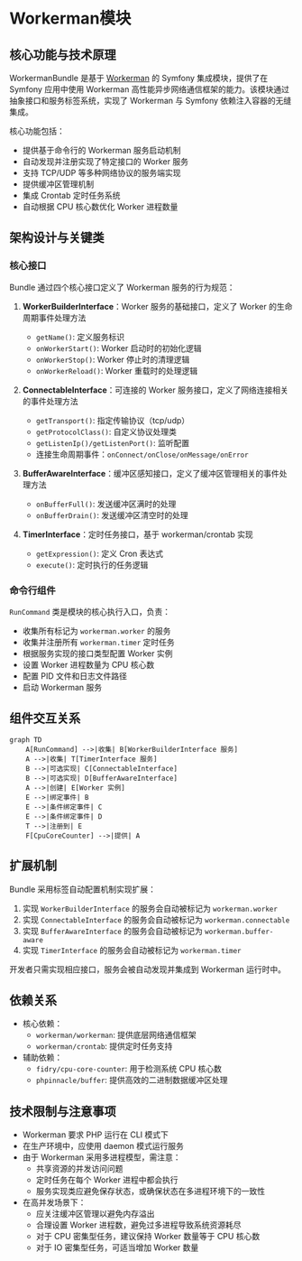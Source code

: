 # Workerman模块

## 核心功能与技术原理

WorkermanBundle 是基于 [Workerman](https://www.workerman.net/) 的 Symfony 集成模块，提供了在 Symfony 应用中使用 Workerman 高性能异步网络通信框架的能力。该模块通过抽象接口和服务标签系统，实现了 Workerman 与 Symfony 依赖注入容器的无缝集成。

核心功能包括：

- 提供基于命令行的 Workerman 服务启动机制
- 自动发现并注册实现了特定接口的 Worker 服务
- 支持 TCP/UDP 等多种网络协议的服务端实现
- 提供缓冲区管理机制
- 集成 Crontab 定时任务系统
- 自动根据 CPU 核心数优化 Worker 进程数量

## 架构设计与关键类

### 核心接口

Bundle 通过四个核心接口定义了 Workerman 服务的行为规范：

1. **WorkerBuilderInterface**：Worker 服务的基础接口，定义了 Worker 的生命周期事件处理方法
   - `getName()`: 定义服务标识
   - `onWorkerStart()`: Worker 启动时的初始化逻辑
   - `onWorkerStop()`: Worker 停止时的清理逻辑
   - `onWorkerReload()`: Worker 重载时的处理逻辑

2. **ConnectableInterface**：可连接的 Worker 服务接口，定义了网络连接相关的事件处理方法
   - `getTransport()`: 指定传输协议（tcp/udp）
   - `getProtocolClass()`: 自定义协议处理类
   - `getListenIp()/getListenPort()`: 监听配置
   - 连接生命周期事件：`onConnect/onClose/onMessage/onError`

3. **BufferAwareInterface**：缓冲区感知接口，定义了缓冲区管理相关的事件处理方法
   - `onBufferFull()`: 发送缓冲区满时的处理
   - `onBufferDrain()`: 发送缓冲区清空时的处理

4. **TimerInterface**：定时任务接口，基于 workerman/crontab 实现
   - `getExpression()`: 定义 Cron 表达式
   - `execute()`: 定时执行的任务逻辑

### 命令行组件

`RunCommand` 类是模块的核心执行入口，负责：

- 收集所有标记为 `workerman.worker` 的服务
- 收集并注册所有 `workerman.timer` 定时任务
- 根据服务实现的接口类型配置 Worker 实例
- 设置 Worker 进程数量为 CPU 核心数
- 配置 PID 文件和日志文件路径
- 启动 Workerman 服务

## 组件交互关系

```mermaid
graph TD
    A[RunCommand] -->|收集| B[WorkerBuilderInterface 服务]
    A -->|收集| T[TimerInterface 服务]
    B -->|可选实现| C[ConnectableInterface]
    B -->|可选实现| D[BufferAwareInterface]
    A -->|创建| E[Worker 实例]
    E -->|绑定事件| B
    E -->|条件绑定事件| C
    E -->|条件绑定事件| D
    T -->|注册到| E
    F[CpuCoreCounter] -->|提供| A
```

## 扩展机制

Bundle 采用标签自动配置机制实现扩展：

1. 实现 `WorkerBuilderInterface` 的服务会自动被标记为 `workerman.worker`
2. 实现 `ConnectableInterface` 的服务会自动被标记为 `workerman.connectable`
3. 实现 `BufferAwareInterface` 的服务会自动被标记为 `workerman.buffer-aware`
4. 实现 `TimerInterface` 的服务会自动被标记为 `workerman.timer`

开发者只需实现相应接口，服务会被自动发现并集成到 Workerman 运行时中。

## 依赖关系

- 核心依赖：
  - `workerman/workerman`: 提供底层网络通信框架
  - `workerman/crontab`: 提供定时任务支持
- 辅助依赖：
  - `fidry/cpu-core-counter`: 用于检测系统 CPU 核心数
  - `phpinnacle/buffer`: 提供高效的二进制数据缓冲区处理

## 技术限制与注意事项

- Workerman 要求 PHP 运行在 CLI 模式下
- 在生产环境中，应使用 daemon 模式运行服务
- 由于 Workerman 采用多进程模型，需注意：
  - 共享资源的并发访问问题
  - 定时任务在每个 Worker 进程中都会执行
  - 服务实现类应避免保存状态，或确保状态在多进程环境下的一致性
- 在高并发场景下：
  - 应关注缓冲区管理以避免内存溢出
  - 合理设置 Worker 进程数，避免过多进程导致系统资源耗尽
  - 对于 CPU 密集型任务，建议保持 Worker 数量等于 CPU 核心数
  - 对于 IO 密集型任务，可适当增加 Worker 数量

